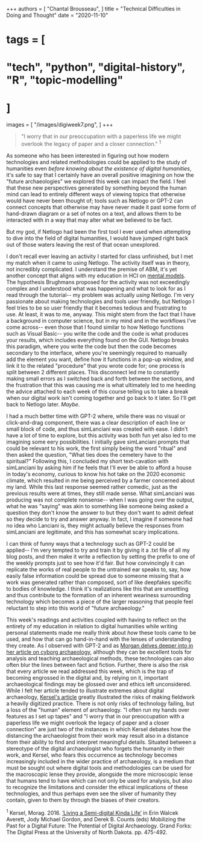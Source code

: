 +++
authors = [
    "Chantal Brousseau",
]
title = "Technical Difficulties in Doing and Thought"
date = "2020-11-10"
# tags = [
#     "tech", "python", "digital-history", "R", "topic-modelling"
# ]
images = [
"/images/digiweek7.png",
]
+++

> "I worry that in our preoccupation with a paperless life we might overlook the legacy of paper and a closer connection." <sup>1<sup>

As someone who has been interested in figuring out how modern technologies and related methodologies could be applied to the study of humanities even *before knowing about the existence of digital humanities*, it's safe to say that I certainly have an overall positive imagining on how the "future archaeologies" we explored this week can impact the field. I feel that these new perspectives generated by something beyond the human mind can lead to entirely different ways of viewing topics that otherwise would have never been thought of; tools such as Netlogo or GPT-2 can connect concepts that otherwise may have never made it past some form of hand-drawn diagram or a set of notes on a text, and allows them to be interacted with in a way that may alter what we believed to be fact.

But my god, if Netlogo had been the first tool I ever used when attempting to dive into the field of digital humanities, I would have jumped right back out of those waters leaving the rest of that ocean unexplored.

I don't recall ever leaving an activity I started for class unfinished, but I met my match when it came to using Netlogo. The activity itself was in theory, not incredibly complicated. I understand the premise of ABM, it's yet another concept that aligns with my education in HCI on [mental models](https://www.nngroup.com/articles/mental-models/). The hypothesis Brughmans proposed for the activity was not exceedingly complex and I understood what was happening and what to look for as I read through the tutorial-- my problem was actually *using* Netlogo. I'm very passionate about making technologies and tools user friendly, but Netlogo I feel tries to be so user friendly that it becomes tedious and frustrating to use. At least, it was to me, anyway. This might stem from the fact that I have a background in computer science, but in my mind and in the workflows I've come across-- even those that I found similar to how Netlogo functions such as Visual Basic-- you write the code and the code is what produces your results, which includes everything found on the GUI. Netlogo breaks this paradigm, where you write the code but then the code becomes secondary to the interface, where you're seemingly required to manually add the element you want, define how it functions in a pop-up window, and link it to the related "procedure" that you wrote code for; one process is split between 2 different places. This disconnect led me to constantly making small errors as I switched back and forth between the sections, and the frustration that this was causing me is what ultimately led to me heeding the advice attached to each week of this course telling us to take a break when our digital work isn't coming together and go back to it later. So I'll get back to Netlogo later. *Maybe*.

I had a much better time with GPT-2 where, while there was no visual or click-and-drag component, there was a clear description of each line or small block of code, and thus simLanciani was created with ease. I didn't have a lot of time to explore, but this activity was both fun yet also led to me imagining some eery possibilities. I initially gave simLanciani prompts that could be relevant to his work, the first simply being the word "ritual" and then asked the question, "What ties does the cemetery have to the spiritual?" Following this, I concluded my short text-cavation with simLanciani by asking him if he feels that I'll ever be able to afford a house in today's economy, curious to know his hot take on the 2020 economic climate, which resulted in me being perceived by a farmer concerned about my land. While this last response seemed rather comedic, just as the previous results were at times, they still made sense. What simLanciani was producing was not complete nonsense-- when I was going over the output, what he was "saying" was akin to something like someone being asked a question they don't know the answer to but they don't want to admit defeat so they decide to try and answer anyway. In fact, I imagine if someone had no idea who Lanciani is, they might actually believe the responses from simLanciani are legitimate, and this has somewhat scary implications.

I can think of funny ways that a technology such as GPT-2 could be applied-- I'm very tempted to try and train it by giving it a .txt file of all my blog posts, and then make it write a reflection by setting the prefix to one of the weekly prompts just to see how it'd fair. But how convincingly it can replicate the works of real people to the untrained ear speaks to, say, how easily false information could be spread due to someone missing that a work was generated rather than composed, sort of like deepfakes specific to bodies of knowledge. I think it's realizations like this that are unsettling and thus contribute to the formation of an inherent weariness surrounding technology which becomes a piece of the larger reasoning that people feel reluctant to step into this world of "future archaeology."

This week's readings and activities coupled with having to reflect on the entirety of my education in relation to digital humanities while writing personal statements made me really think about *how* these tools came to be used, and how that can go hand-in-hand with the lenses of understanding they create. As I observed with GPT-2 and as [Morgan delves deeper into in her article on cyborg archaeology](https://www.cambridge.org/core/journals/european-journal-of-archaeology/article/avatars-monsters-and-machines-a-cyborg-archaeology/CD467A5E5232B50D6CAA4D72091FCFA9/core-reader), although they can be excellent tools for analysis and teaching archaeological methods, these technologies can also often blur the lines between fact and fiction. Further, there is also the risk that every article we read addressed this week, which is the trap of becoming engrossed in the digital and, by relying on it, important archaeological findings may be glossed over and ethics left unconsidered. While I felt her article tended to illustrate extremes about digital archaeology, [Kersel's article](https://digitalpressatund.files.wordpress.com/2016/09/5_1_kersel.pdf) greatly illustrated the risks of making fieldwork a heavily digitized practice. There is not only risks of technology failing, but a loss of the "human" element of archaeology. "I often run my hands over features as I set up tapes" and "I worry that in our preoccupation with a paperless life we might overlook the legacy of paper and a closer connection" are just two of the instances in which Kersel debates how the distancing the archaeologist from their work may result also in a distance from their ability to find and interpret meaningful details. Situated between a stereotype of the digital archaeologist who forgets the humanity in their work, and Kersel, who fears this occurrence as technology becomes increasingly included in the wider practice of archaeology, is a medium that must be sought out where digital tools and methodologies can be used for the macroscopic lense they provide, alongside the more microscopic lense that humans tend to have which can not only be used for analysis, but also to recognize the limitations and consider the ethical implications of these technologies, and thus perhaps even see the sliver of humanity they contain, given to them by through the biases of their creators.

<sup>1</sup> Kersel, Morag. 2016. [‘Living a Semi-digital Kinda Life’](https://digitalpressatund.files.wordpress.com/2016/09/5_1_kersel.pdf) in Erin Walcek Averett, Jody Michael Gordon, and Derek B. Counts (eds) Mobilizing the Past for a Digital Future: The Potential of Digital Archaeology. Grand Forks: The Digital Press at the University of North Dakota. pp. 475-492.
